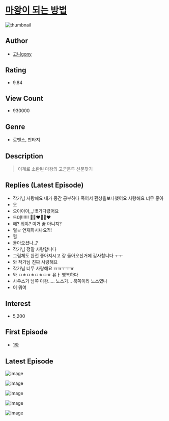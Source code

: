 # [마왕이 되는 방법](https://comic.naver.com/bestChallenge/list?titleId=733459)
![thumbnail](https://image-comic.pstatic.net/user_contents_data/challenge_comic/2020/07/04/327770/thumbnail_202x1641003997a_b53e_49e9_897b_c68521287db9_00001114.JPEG)

## Author
- [고니gony](https://comic.naver.com/artistTitle?id=327770)

## Rating
- 9.84

## View Count
- 930000

## Genre
- 로맨스, 판타지

## Description
> 이계로 소환된 마왕의 고군분투 신분찾기

## Replies (Latest Episode)
- 작가님 사랑해요 내가 중간 공부하다 죽어서 환상을보나했어요 사랑해요 너무 좋아
- 오
- 으아아아,,,!!!!기다렸어요
- 드뎌!!!!!! 🫶🏻❤️🫶🏻❤️
- 에? 뭐야? 이거 꿈 아니지?
- 헐ㄹ 연재하시나요?!!
- 헐
- 돌아오셨나..?
- 작가님 정말 사랑합니다
- 그림체도 완전 좋아지시고 걍 돌아오신거에 감사합니다 ㅜㅜ
- 와 작가님 진짜 사랑해요
- 작가님 너무 사랑해요 ㅠㅠㅜㅜㅠ
- 와 ㅁㅊㅁㅊㅁㅊㅁㅊ 유ㅏ 행복하다
- 사우스가 남쪽 마왕..... 노스가... 북쪽이라 노스였나
- 어 뭐여

## Interest
- 5,200

## First Episode
- [1화](https://comic.naver.com/bestChallenge/detail?titleId=733459&no=1)

## Latest Episode
![image](https://image-comic.pstatic.net/user_contents_data/challenge_comic/2023/04/24/327770/upload_7161623243536805945.jpeg)

![image](https://image-comic.pstatic.net/user_contents_data/challenge_comic/2023/04/24/327770/upload_7221910358672487988.jpeg)

![image](https://image-comic.pstatic.net/user_contents_data/challenge_comic/2023/04/24/327770/upload_3474584721855702630.jpeg)

![image](https://image-comic.pstatic.net/user_contents_data/challenge_comic/2023/04/24/327770/upload_3775761624055624804.jpeg)

![image](https://image-comic.pstatic.net/user_contents_data/challenge_comic/2023/05/08/327770/upload_3847253175726859570.jpeg)
